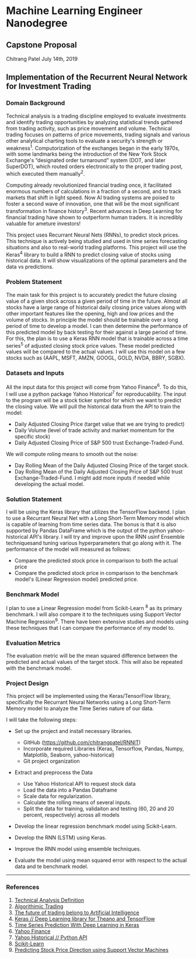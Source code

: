# Machine Learning Engineer Nanodegree
## Capstone Proposal
Chitrang Patel 
July 14th, 2019

## Implementation of the Recurrent Neural Network for Investment Trading

### Domain Background
Technical analysis is a trading discipline employed to evaluate investments and identify trading opportunities by analyzing statistical trends gathered from trading activity, such as price movement and volume. Technical trading focuses on patterns of price movements, trading signals and various other analytical charting tools to evaluate a security's strength or weakness<sup>1</sup>. Computorization of the exchanges began in the early 1970s, with some landmarks being the introduction of the New York Stock Exchange's “designated order turnaround” system (DOT, and later SuperDOT), which routed orders electronically to the proper trading post, which executed them manually<sup>2</sup>.

Computing already revolutionized financial trading once, it facilitated enormous numbers of calculations in a fraction of a second, and to track markets that shift in light speed. Now AI trading systems are poised to foster a second wave of innovation, one that will be the most significant transformation in finance history<sup>3</sup>. Recent advances in Deep Learning for financial trading have shown to outperform human traders. It is incredibly valuable for ameture investors!

This project uses Recurrant Neural Nets (RNNs), to predict stock prices. This technique is actively being studied and used in time series forecasting situations and also to real-world trading platforms. This project will use the Keras<sup>4</sup> library to build a RNN to predict closing value of stocks using historical data. It will show visualizations of the optimal parameters and the data vs predictions.

### Problem Statement
The main task for this project is to accurately predict the future closing value of a given stock across a given period of time in the future. 
Almost all stocks have a large range of historical daily closing price values along with other important features like the opening, high and low prices and the volume of stocks. In principle the model should be trainable over a long period of time to develop a model. I can then determine the performance of this predicted model by back testing for their against a large period of time. For this, the plan is to use a Keras RNN model that is trainable across a time series<sup>5</sup> of adjusted closing stock price values. These model predicted values will be compared to the actual values. I will use this model on a few stocks such as (AAPL, MSFT, AMZN, GOOGL, GOLD, NVDA, BBRY, SGBX).

### Datasets and Inputs 
All the input data for this project will come from Yahoo Finance<sup>6</sup>. To do this, I will use a python package Yahoo Historical<sup>7</sup> for reproducability. The input to the program will be a stock ticker symbol for which we want to predict the closing value. We will pull the historical data from the API to train the model:
- Daily Adjusted Closing Price (target value that we are trying to predict)
- Daily Volume (level of trade activity and market momentum for the specific stock)
- Daily Adjusted Closing Price of S\&P 500 trust Exchange-Traded-Fund.

We will compute roling means to smooth out the noise:
- Day Rolling Mean of the Daily Adjusted Closing Price of the target stock.
- Day Rolling Mean of the Daily Adjusted Closing Price of S\&P 500 trust Exchange-Traded-Fund.
I might add more inputs if needed while developing the actual model.

### Solution Statement
I will be using the Keras library that utilizes the TensorFlow backend. I plan to use a Recurrant Neural Net with a Long Short-Term Memory model which is capable of learning from time series data. The bonus is that it is also supported by Pandas DataFrame which is the output of the python yahoo-historical API's library. I will try and improve upon the RNN usinf Ensemble techniquesand tuning various hyperparameters that go along with it. The performance of the model will measured as follows:
- Compare the predicted stock price in comparison to both the actual price
- Compare the predicted stock price in comparison to the benchmark model's (Linear Regression model) predicted price.

### Benchmark Model
I plan to use a Linear Regression model from Scikit-Learn <sup>8</sup> as its primary benchmark. I will also compare it to the techniques using Support Vector Machine Regression<sup>9</sup>. There have been extensive studies and models using these techniques that I can compare the performance of my model to.

### Evaluation Metrics
The evaluation metric will be the mean squared difference between the predicted and actual values of the target stock. This will also be repeated with the benchmark model.

### Project Design
This project will be implemented using the Keras/TensorFlow library, specifically the Recurrant Neural Networks using a Long Short-Term Memory model to analyze the Time Series nature of our data.

I will take the following steps:

- Set up the project and install necessary libraries.
  - GitHub (https://github.com/chitrangpatel/RNNIT)
  - Incorporate required Libraries (Keras, Tensorflow, Pandas, Numpy, Matplotlib, Seaborn, yahoo-historical)
  - Git project organization

- Extract and preprocess the Data
  - Use Yahoo Historical API to request stock data
  - Load the data into a Pandas Dataframe
  - Scale data for regularization.
  - Calculate the rolling means of several inputs.
  - Split the data for training, validaiton and testing (60, 20 and 20 percent, respectively) across all models

- Develop the linear regression benchmark model using Scikit-Learn.
- Develop the RNN (LSTM) using Keras.
- Improve the RNN model using ensemble techniques.
- Evaluate the model using mean squared error with respect to the actual data and te benchmark model.

-----------

### References
1. [Technical Analysis Definition](https://www.investopedia.com/terms/t/technicalanalysis.asp)
2. [Algorithimic Trading](https://en.wikipedia.org/wiki/Algorithmic_trading#History)
3. [The future of trading belong to Artificial Intelligence](https://medium.com/datadriveninvestor/the-future-of-trading-belong-to-artificial-intelligence-a4d5887cb677)
4. [Keras // Deep Learning library for Theano and TensorFlow](https://keras.io)
5. [Time Series Prediction With Deep Learning in Keras](http://machinelearningmastery.com/time-series-prediction-with-deep-learning-in-python-with-keras/)
6. [Yahoo Finance](http://finance.yahoo.com/)
7. [Yahoo Historical // Python API](https://pypi.python.org/pypi/yahoo-historical)
8. [Scikit-Learn](http://scikit-learn.org/) 
9. [Predicting Stock Price Direction using Support Vector Machines](https://pdfs.semanticscholar.org/1f75/856bba0feb216001ba551d249593a9624c01.pdf) 
